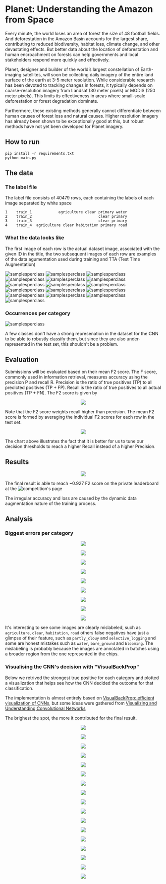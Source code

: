 # Planet: Understanding the Amazon from Space

Every minute, the world loses an area of forest the size of 48 football fields. And deforestation in the Amazon Basin accounts for the largest share, contributing to reduced biodiversity, habitat loss, climate change, and other devastating effects. But better data about the location of deforestation and human encroachment on forests can help governments and local stakeholders respond more quickly and effectively.

Planet, designer and builder of the world’s largest constellation of Earth-imaging satellites, will soon be collecting daily imagery of the entire land surface of the earth at 3-5 meter resolution. While considerable research has been devoted to tracking changes in forests, it typically depends on coarse-resolution imagery from Landsat (30 meter pixels) or MODIS (250 meter pixels). This limits its effectiveness in areas where small-scale deforestation or forest degradation dominate.

Furthermore, these existing methods generally cannot differentiate between human causes of forest loss and natural causes. Higher resolution imagery has already been shown to be exceptionally good at this, but robust methods have not yet been developed for Planet imagery. 

## How to run

```
pip install -r requirements.txt
python main.py
```

## The data

### The label file

The label file consists of 40479 rows, each containing the labels of each image separated by white space

```0    train_0                               haze primary
1    train_1            agriculture clear primary water
2    train_2                              clear primary
3    train_3                              clear primary
4    train_4  agriculture clear habitation primary road
```

### What the data looks like

The first image of each row is the actual dataset image, associated with the given ID in the title, the two subsequent images of each row are examples of the data agumentation used during training and TTA (Test Time Augmentation)

![samplesperclass](http://i.imgur.com/y7bCKgr.jpg)
![samplesperclass](http://i.imgur.com/ksSC6ja.jpg)
![samplesperclass](http://i.imgur.com/L1rRJrW.jpg)
![samplesperclass](http://i.imgur.com/zvbvIM5.jpg)
![samplesperclass](http://i.imgur.com/zSkydpk.jpg)
![samplesperclass](http://i.imgur.com/Un7VqAT.jpg)
![samplesperclass](http://i.imgur.com/8Niu45O.jpg)
![samplesperclass](http://i.imgur.com/uVx4XJW.jpg)
![samplesperclass](http://i.imgur.com/783oE6n.jpg)
![samplesperclass](http://i.imgur.com/J249CM2.jpg)
![samplesperclass](http://i.imgur.com/qfzOEmW.jpg)
![samplesperclass](http://i.imgur.com/oPfTSaO.jpg)
![samplesperclass](http://i.imgur.com/VpvCY68.jpg)
![samplesperclass](http://i.imgur.com/Y8DA1MK.jpg)
![samplesperclass](http://i.imgur.com/5QSMb1a.jpg)
![samplesperclass](http://i.imgur.com/atlZHdL.jpg)

### Occurrences per category

![samplesperclass](http://i.imgur.com/GiuDYx8.png)

A few classes don't have a strong represenation in the dataset for the CNN to be able to robustly classify them, but since they are also under-represented in the test set, this shouldn't be a problem.

## Evaluation

Submissions will be evaluated based on their mean F2 score. The F score, commonly used in information retrieval, measures accuracy using the precision P and recall R. Precision is the ratio of true positives (TP) to all predicted positives (TP + FP). Recall is the ratio of true positives to all actual positives (TP + FN). The F2 score is given by

<p align="center"> 
<img src="http://i.imgur.com/7DRo4Vw.jpg">
</p>

Note that the F2 score weights recall higher than precision. The mean F2 score is formed by averaging the individual F2 scores for each row in the test set.

<p align="center"> 
<img src="http://i.imgur.com/q0hfvRt.png">
</p>

The chart above illustrates the fact that it is better for us to tune our decision thresholds to reach a higher Recall instead of a higher Precision.

## Results

<p align="center"> 
<img src="http://i.imgur.com/epcSoEU.jpg">
</p>

The final result is able to reach ~0.927 F2 score on the private leaderboard at the ![competition's page](https://www.kaggle.com/c/planet-understanding-the-amazon-from-space)

The irregular accuracy and loss are caused by the dynamic data augmentation nature of the training process.

## Analysis

### Biggest errors per category

<p align="center"> 
<img src="http://i.imgur.com/IsfyBRC.jpg">
</p>
<p align="center"> 
<img src="http://i.imgur.com/OGRziiD.jpg">
</p>
<p align="center"> 
<img src="http://i.imgur.com/Uy5Axuq.jpg">
</p>
<p align="center"> 
<img src="http://i.imgur.com/fRkulT4.jpg">
</p>
<p align="center"> 
<img src="http://i.imgur.com/P5M0k0o.jpg">
</p>
<p align="center"> 
<img src="http://i.imgur.com/NCclqFV.jpg">
</p>
<p align="center"> 
<img src="http://i.imgur.com/UgB2HZl.jpg">
</p>
<p align="center"> 
<img src="http://i.imgur.com/DJ33KlS.jpg">
</p>
<p align="center"> 
<img src="http://i.imgur.com/NhDeNuK.jpg">
</p>
 
It's interesting to see some images are clearly mislabeled, such as `agriculture`, `clear`, `habitation`, `road` others false negatives have just a glimpse of their feature, such as `partly_clouy` and `selective_logging` and some are honest mistakes such as `water`, `bare_ground` and `blooming`. The mislabeling is probably because the images are annotated in batches using a broader region from the one represented in the chips.

### Visualising the CNN's decision with "VisualBackProp"

Below we retrived the strongest true positive for each category and plotted a visualization that helps see how the CNN decided the outcome for that classification.

The implementation is almost entirely based on [VisualBackProp: efficient visualization of CNNs](https://arxiv.org/abs/1611.05418v3), but some ideas were gathered from [Visualizing and Understanding Convolutional Networks](https://arxiv.org/abs/1311.2901v3)

The brighest the spot, the more it contributed for the final result.

<p align="center"> 
<img src="http://i.imgur.com/w1ioVxP.png">
</p>
<p align="center"> 
<img src="http://i.imgur.com/qMkue0n.png">
</p>
<p align="center"> 
<img src="http://i.imgur.com/Erob9LV.png">
</p>
<p align="center"> 
<img src="http://i.imgur.com/fELVXBp.png">
</p>
<p align="center"> 
<img src="http://i.imgur.com/Dnwkx5z.png">
</p>
<p align="center"> 
<img src="http://i.imgur.com/QqHui4H.png">
</p>
<p align="center"> 
<img src="http://i.imgur.com/9clgdGY.png">
</p>
<p align="center"> 
<img src="http://i.imgur.com/HFgSfxY.png">
</p>
<p align="center"> 
<img src="http://i.imgur.com/zfkVojq.png">
</p>
<p align="center"> 
<img src="http://i.imgur.com/hGCS5xN.png">
</p>
<p align="center"> 
<img src="http://i.imgur.com/H5NIuGd.png">
</p>
<p align="center"> 
<img src="http://i.imgur.com/Uw0uIRy.png">
</p>
<p align="center"> 
<img src="http://i.imgur.com/l6IiMg0.png">
</p>
<p align="center"> 
<img src="http://i.imgur.com/XXiB8FD.png">
</p>
<p align="center"> 
<img src="http://i.imgur.com/rblmfxp.png">
</p>
<p align="center"> 
<img src="http://i.imgur.com/5jVkwZO.png">
</p>
<p align="center"> 
<img src="http://i.imgur.com/w5sw0em.png">
</p>
